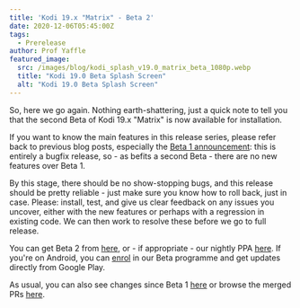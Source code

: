 ```yaml
---
title: 'Kodi 19.x "Matrix" - Beta 2'
date: 2020-12-06T05:45:00Z
tags:
  - Prerelease
author: Prof Yaffle
featured_image:
  src: /images/blog/kodi_splash_v19.0_matrix_beta_1080p.webp
  title: "Kodi 19.0 Beta Splash Screen"
  alt: "Kodi 19.0 Beta Splash Screen"
---
```


So, here we go again. Nothing earth-shattering, just a quick note to tell you that the second Beta of Kodi 19.x "Matrix" is now available for installation.

If you want to know the main features in this release series, please refer back to previous blog posts, especially the [Beta 1 announcement](https://kodi.tv/article/kodi-19x-matrix-beta-1): this is entirely a bugfix release, so - as befits a second Beta - there are no new features over Beta 1.

By this stage, there should be no show-stopping bugs, and this release should be pretty reliable - just make sure you know how to roll back, just in case. Please: install, test, and give us clear feedback on any issues you uncover, either with the new features or perhaps with a regression in existing code. We can then work to resolve these before we go to full release.

You can get Beta 2 from [here](https://mirrors.kodi.tv/releases/), or - if appropriate - our nightly PPA [here](https://launchpad.net/~team-xbmc/+archive/ubuntu/xbmc-nightly). If you're on Android, you can [enrol](https://play.google.com/apps/testing/org.xbmc.kodi) in our Beta programme and get updates directly from Google Play.

As usual, you can also see changes since Beta 1 [here](https://github.com/xbmc/xbmc/compare/19.0b1-Matrix...19.0b2-Matrix) or browse the merged PRs [here](https://github.com/xbmc/xbmc/pulls?q=is%3Apr+sort%3Aupdated-desc+milestone%3A%22Matrix+19.0-beta+2%22+is%3Aclosed).
